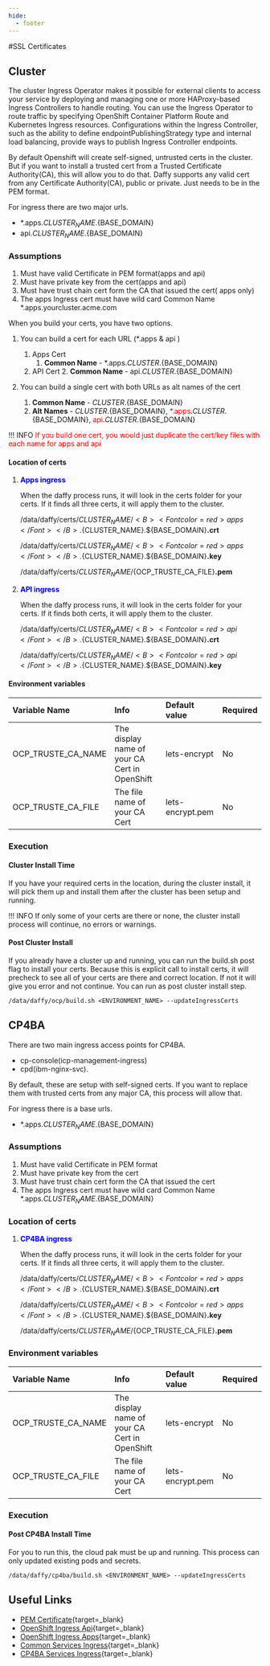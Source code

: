 ```yaml
---
hide:
  - footer
---
```

<script>
  document.title = "SSL Certificates";
</script>
#SSL Certificates

## Cluster
The cluster Ingress Operator makes it possible for external clients to access your service by deploying and managing one or more HAProxy-based Ingress Controllers to handle routing. You can use the Ingress Operator to route traffic by specifying OpenShift Container Platform Route and Kubernetes Ingress resources. Configurations within the Ingress Controller, such as the ability to define endpointPublishingStrategy type and internal load balancing, provide ways to publish Ingress Controller endpoints.

By default Openshift will create self-signed, untrusted certs in the cluster.  But if you want to install a trusted cert from a Trusted Certificate Authority(CA), this will allow you to do that.  Daffy supports any valid cert from any Certificate Authority(CA), public or private.  Just needs to be in the PEM format.

For ingress there are two major urls.  

  - *.apps.${CLUSTER_NAME}.${BASE_DOMAIN}
  - api.${CLUSTER_NAME}.${BASE_DOMAIN}

### Assumptions
1.  Must have valid Certificate in PEM format(apps and api)
2.  Must have private key from the cert(apps and api)
3.  Must have trust chain cert form the CA that issued the cert( apps only)
4.  The apps Ingress cert must have wild card Common Name  *.apps.yourcluster.acme.com


When you build your certs, you have two options.

1.  You can build a cert for each URL (*.apps & api ) 

    1.  Apps Cert 
        1.  **Common Name** - *.apps.${CLUSTER}.${BASE_DOMAIN}
    2.  API Cert 
        2.  **Common Name** - api.${CLUSTER}.${BASE_DOMAIN}


2.  You can build a single cert with both URLs as alt names of the cert
    1.  **Common Name** - ${CLUSTER}.${BASE_DOMAIN}
    2.  **Alt Names**   - ${CLUSTER}.${BASE_DOMAIN}, <Font color=red>*.apps</Font>.${CLUSTER}.${BASE_DOMAIN}, <Font color=red>api</Font>.${CLUSTER}.${BASE_DOMAIN}


!!! INFO
    <Font color=red>If you build one cert, you would just duplicate the cert/key files with each name for apps and api</Font>



#### Location of certs
1. <B><Font color=blue>Apps ingress</Font></B>

    When the daffy process runs, it will look in the certs folder for your certs.  If it finds all three certs, it will apply them to the cluster.

    /data/daffy/certs/${CLUSTER_NAME}/<B><Font color=red>apps</Font></B>.${CLUSTER_NAME}.${BASE_DOMAIN}**.crt**

    /data/daffy/certs/${CLUSTER_NAME}/<B><Font color=red>apps</Font></B>.${CLUSTER_NAME}.${BASE_DOMAIN}**.key**

    /data/daffy/certs/${CLUSTER_NAME}/${OCP_TRUSTE_CA_FILE}**.pem**

2. <B><Font color=blue>API ingress</Font></B>

    When the daffy process runs, it will look in the certs folder for your certs.  If it finds both certs, it will apply them to the cluster.

    /data/daffy/certs/${CLUSTER_NAME}/<B><Font color=red>api</Font></B>.${CLUSTER_NAME}.${BASE_DOMAIN}**.crt**

    /data/daffy/certs/${CLUSTER_NAME}/<B><Font color=red>api</Font></B>.${CLUSTER_NAME}.${BASE_DOMAIN}**.key**


#### Environment variables
| Variable Name           | Info                                          | Default value       | Required    |
| :---------              |    :---------                                 |   :----             |   :----     |
| OCP_TRUSTE_CA_NAME      | The display name of your CA Cert in OpenShift |   lets-encrypt      |   No       |
| OCP_TRUSTE_CA_FILE      | The file name of your CA Cert                 |   lets-encrypt.pem  |   No       |


### Execution

#### Cluster Install Time

If you have your required certs in the location, during the cluster install, it will pick them up and install them after the cluster has been setup and running.

!!! INFO
	If only some of your certs are there or none, the cluster install process will continue, no errors or warnings.


#### Post Cluster Install

If you already have a cluster up and running, you can run the build.sh post flag to install your certs.  Because this is explicit call to install certs, it will precheck to see all of your certs are there and correct location.  If not it will give you error and not continue. You can run as post cluster install step.


```shell
/data/daffy/ocp/build.sh <ENVIRONMENT_NAME> --updateIngressCerts
```


## CP4BA

There are two main ingress access points for CP4BA.

  - cp-console(icp-management-ingress)
  - cpd(ibm-nginx-svc).

By default, these are setup with self-signed certs. If you want to replace them with trusted certs from any major CA, this process will allow that.


For ingress there is a base urls.  

  - *.apps.${CLUSTER_NAME}.${BASE_DOMAIN}


### Assumptions
1.  Must have valid Certificate in PEM format
2.  Must have private key from the cert
3.  Must have trust chain cert form the CA that issued the cert
4.  The apps Ingress cert must have wild card Common Name  *.apps.${CLUSTER_NAME}.${BASE_DOMAIN}


### Location of certs
1. <B><Font color=blue>CP4BA ingress</Font></B>

    When the daffy process runs, it will look in the certs folder for your certs.  If it finds all three certs, it will apply them to the cluster.

    /data/daffy/certs/${CLUSTER_NAME}/<B><Font color=red>apps</Font></B>.${CLUSTER_NAME}.${BASE_DOMAIN}**.crt**

    /data/daffy/certs/${CLUSTER_NAME}/<B><Font color=red>apps</Font></B>.${CLUSTER_NAME}.${BASE_DOMAIN}**.key**

    /data/daffy/certs/${CLUSTER_NAME}/${OCP_TRUSTE_CA_FILE}**.pem**


### Environment variables
| Variable Name           | Info                                          | Default value       | Required    |
| :---------              |    :---------                                 |   :----             |   :----     |
| OCP_TRUSTE_CA_NAME      | The display name of your CA Cert in OpenShift |   lets-encrypt      |   No       |
| OCP_TRUSTE_CA_FILE      | The file name of your CA Cert                 |   lets-encrypt.pem  |   No       |

### Execution

#### Post CP4BA Install Time
For you to run this, the cloud pak must be up and running.  This process can only updated existing pods and secrets.


```shell
/data/daffy/cp4ba/build.sh <ENVIRONMENT_NAME> --updateIngressCerts
```



## Useful Links
- [PEM Certificate](https://aboutssl.org/what-is-pem-certificate-file/){target=_blank}
- [OpenShift Ingress Api](https://docs.openshift.com/container-platform/4.10/security/certificates/api-server.html){target=_blank}
- [OpenShift Ingress Apps](https://docs.openshift.com/container-platform/4.10/security/certificates/replacing-default-ingress-certificate.html){target=_blank}
- [Common Services Ingress](https://www.ibm.com/docs/en/cloud-paks/cp-integration/2022.4?topic=certificates-creating-custom-hostname){target=_blank}
- [CP4BA Services Ingress](https://www.ibm.com/docs/en/cloud-paks/cp-biz-automation/22.0.2?topic=security-customizing-cloud-pak-entry-point){target=_blank}
